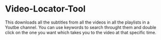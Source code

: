# Video-Locator-Tool
This downloads all the subtitles from all the videos in all the playlists in a Youtbe channel. You can use keywords to search throught them and double click on the one you want which takes you to the video at that specific time.

